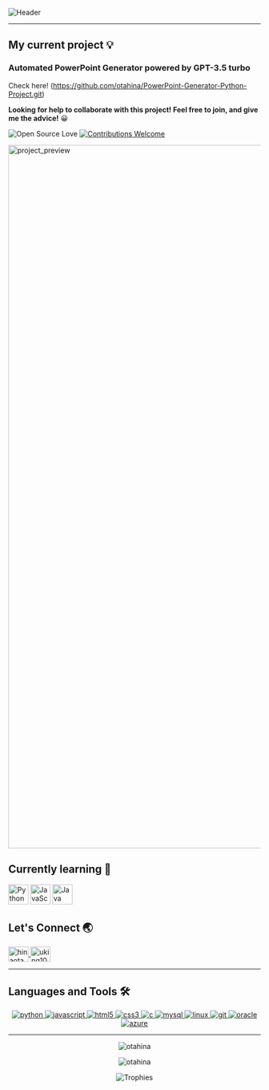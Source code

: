 ![Header](https://github.com/otahina/otahina/assets/108225969/3ef27656-4a61-4746-a9fa-424d4e0a361c)

---

## My current project 💡

### Automated PowerPoint Generator powered by GPT-3.5 turbo

Check here! (https://github.com/otahina/PowerPoint-Generator-Python-Project.git)

**Looking for help to collaborate with this project! Feel free to join, and give me the advice!** 😀

![Open Source Love](https://badges.frapsoft.com/os/v1/open-source.svg?v=103)
[![Contributions Welcome](https://img.shields.io/badge/contributions-welcome-brightgreen.svg?style=flat)](https://github.com/otahina/PowerPoint-Generator-Python-Project.git)

<img width="1402" alt="project_preview" src="https://github.com/otahina/otahina/assets/108225969/6b060f5f-c2a7-475b-96cd-ec8179a8e761">

## Currently learning 🌱

<img src="https://upload.wikimedia.org/wikipedia/commons/c/c3/Python-logo-notext.svg" alt="Python" width="40" height="40"> <img src="https://upload.wikimedia.org/wikipedia/commons/6/6a/JavaScript-logo.png" alt="JavaScript" width="40" height="40"> <img src="https://upload.wikimedia.org/wikipedia/en/3/30/Java_programming_language_logo.svg" alt="Java" width="40" height="40">


## Let's Connect 🌏

<a href="https://linkedin.com/in/hina-ota" target="_blank">
    <img align="center" src="https://raw.githubusercontent.com/rahuldkjain/github-profile-readme-generator/master/src/images/icons/Social/linked-in-alt.svg" alt="hinaota" height="30" width="40" />
</a>
<a href="https://www.leetcode.com/uking1066hina" target="_blank">
    <img align="center" src="https://raw.githubusercontent.com/rahuldkjain/github-profile-readme-generator/master/src/images/icons/Social/leet-code.svg" alt="uking1066hina" height="30" width="40" />
</a>

---

## Languages and Tools 🛠

<p align="center">
  <a href="https://www.python.org" target="_blank"> 
    <img src="https://img.shields.io/badge/Python-3776AB?style=for-the-badge&logo=python&logoColor=white" alt="python" /> 
  </a> 
  <a href="https://developer.mozilla.org/en-US/docs/Web/JavaScript" target="_blank"> 
    <img src="https://img.shields.io/badge/JavaScript-F7DF1E?style=for-the-badge&logo=javascript&logoColor=black" alt="javascript" /> 
  </a> 
  <a href="https://www.w3.org/html/" target="_blank"> 
    <img src="https://img.shields.io/badge/HTML5-E34F26?style=for-the-badge&logo=html5&logoColor=white" alt="html5" /> 
  </a> 
  <a href="https://www.w3schools.com/css/" target="_blank"> 
    <img src="https://img.shields.io/badge/CSS3-1572B6?style=for-the-badge&logo=css3&logoColor=white" alt="css3" /> 
  </a> 
  <a href="https://www.cprogramming.com/" target="_blank"> 
    <img src="https://img.shields.io/badge/C-00599C?style=for-the-badge&logo=c&logoColor=white" alt="c" /> 
  </a> 
  <a href="https://www.mysql.com/" target="_blank"> 
    <img src="https://img.shields.io/badge/MySQL-4479A1?style=for-the-badge&logo=mysql&logoColor=white" alt="mysql" /> 
  </a> 
  <a href="https://www.linux.org/" target="_blank"> 
    <img src="https://img.shields.io/badge/Linux-FCC624?style=for-the-badge&logo=linux&logoColor=black" alt="linux" /> 
  </a> 
  <a href="https://git-scm.com/" target="_blank"> 
    <img src="https://img.shields.io/badge/Git-F05032?style=for-the-badge&logo=git&logoColor=white" alt="git" /> 
  </a> 
    <a href="https://www.oracle.com/" target="_blank"> 
    <img src="https://img.shields.io/badge/Oracle-F80000?style=for-the-badge&logo=oracle&logoColor=white" alt="oracle" /> 
  </a> 
  <a href="https://azure.microsoft.com/en-in/" target="_blank"> 
    <img src="https://img.shields.io/badge/Azure-0089D6?style=for-the-badge&logo=microsoft-azure&logoColor=white" alt="azure" /> 
  </a>
</p>


---
<p align="center">
  <img align="center" src="https://github-readme-stats.vercel.app/api?username=otahina&theme=blue-green" alt="otahina" />
</p>

<p align="center">
  <img align="center" src="https://github-readme-stats.vercel.app/api/top-langs/?username=otahina&theme=blue-green" alt="otahina" />
</p>

<p align="center">
  <img src="https://github-profile-trophy.vercel.app/?username=otahina&theme=dracula" alt="Trophies" />
</p>



